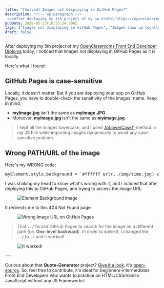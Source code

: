```yaml
---
title: "[Solved] Images not displaying in GitHub Pages?"
description: "<!-- wp:paragraph --> <p>After deploying my 5th project of my <a href=\"https://openclassrooms.com/en/paths/61-front-end-developer\">OpenClassrooms Front End Dev"
pubDate: 2019-05-25T16:33:54.000Z
tags: ["Images not displaying in GitHub Pages", "Images show up locally but not on GitHub Pages", "Why can't I see my images in the website hosted in Github"]
draft: false
---
```


<!-- wp:paragraph -->
<p>After deploying my 5th project of my <a href="https://openclassrooms.com/en/paths/61-front-end-developer">OpenClassrooms Front End Developer Diploma</a> today, I noticed that Images not displaying in GitHub Pages as it is locally.</p>
<p>Here's what I found:</p>
<!-- /wp:paragraph -->

<!-- wp:heading -->
<h2>GitHub Pages is case-sensitive</h2>
<!-- /wp:heading -->

<!-- wp:paragraph -->
<p>Locally, it doesn't matter. But if you are deploying your app on GitHub Pages, you have to double-check the sensitivity of the images' name. Keep in mind;</p>
<!-- /wp:paragraph -->

<!-- wp:list -->
<ul>
<li><strong>myImage.jpg</strong> isn't the same as <strong>myImage.JPG</strong></li>
<li>Moreover, <strong>myImage.jpg</strong> isn't the same as <strong>myimage.jpg</strong></li>
</ul>
<!-- /wp:list -->

<!-- wp:quote -->
<blockquote class="wp-block-quote">
<p>I kept all the images lowercase, and I used <a href="https://developer.mozilla.org/en-US/docs/Web/JavaScript/Reference/Global_Objects/String/toLowerCase">.toLowerCase()</a> method in my JS File while importing images dynamically to avoid any case-sensitive problem.</p>
</blockquote>
<!-- /wp:quote -->

<!-- wp:heading -->
<h2>Wrong PATH/URL of the image</h2>
<!-- /wp:heading -->

<!-- wp:paragraph -->
<p>Here's my WRONG code:</p>
<pre class="lang:js decode:true  ">myElement.style.background = `#ffffff url(../img/time.jpg) center`</pre>
<p>I was shaking my head to know what's wrong with it, and I noticed that after deploying this to GitHub Pages, and trying to access the image URL:</p>
<!-- /wp:paragraph -->

<!-- wp:image {"id":346} -->
<figure class="wp-block-image"><img class="wp-image-346" src="https://www.elharony.com/wp-content/uploads/2019/05/Element-Background.png" alt="Element Background Image" /></figure>
<!-- /wp:image -->

<!-- wp:paragraph -->
<p>It redirects me to this 404 Not Found page:</p>
<!-- /wp:paragraph -->

<!-- wp:image {"id":345} -->
<figure class="wp-block-image"><img class="wp-image-345" src="https://www.elharony.com/wp-content/uploads/2019/05/Images-not-displaying-in-GitHub-Pages.png" alt="Wrong Image URL on GitHub Pages" /></figure>
<!-- /wp:image -->

<!-- wp:quote -->
<blockquote class="wp-block-quote">
<p>That <strong><code>../</code></strong> forced GitHub Pages to search for the image on a different path (i.e. <strong>One-level backward</strong>). In order to solve it, I changed the <strong><code>../</code></strong> to <strong><code>./</code></strong> and it worked!</p>
</blockquote>
<!-- /wp:quote -->

<!-- wp:image {"id":347} -->
<figure class="wp-block-image"><img class="wp-image-347" src="https://www.elharony.com/wp-content/uploads/2019/05/Images-not-displaying-in-GitHub-Pages-2.png" alt="It worked!" /></figure>
<!-- /wp:image -->

<!-- wp:paragraph -->
<p>---</p>
<!-- /wp:paragraph -->

<!-- wp:paragraph -->
<p>Curious about that <strong>Quote-Generator</strong> project? <a href="https://elharony.github.io/Quote-Generator/">Give it a look</a>, it's <a href="https://github.com/elharony/Quote-Generator">open-source</a>. So, feel free to contribute, it's ideal for beginners-intermediates Front End Developers who wants to practice on HTML/CSS/Vanilla JavaScript without any JS Frameworks!</p>
<!-- /wp:paragraph -->